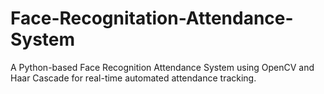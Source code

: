 # Face-Recognitation-Attendance-System
A Python-based Face Recognition Attendance System using OpenCV and Haar Cascade for real-time automated attendance tracking.
